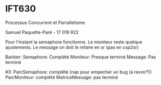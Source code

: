 # IFT630
Processus Concurrent et Parrallelisme

Samuel Paquette-Paré - 17 019 922

Pour l'instant la semaphore fonctionne.
Le moniteur reste quelque ajustements.
Le message on doit le refaire en sr (pas en csp2sr)

Barbier:
	Semaphore: Complété
	Moniteur: Presque terminé
	Message: Pas terminé

#3:
	ParcSemaphore: complété (nap pour empecher un bug (a revoir?))
	ParcMoniteur: complété
	MatriceMessage: pas terminé
